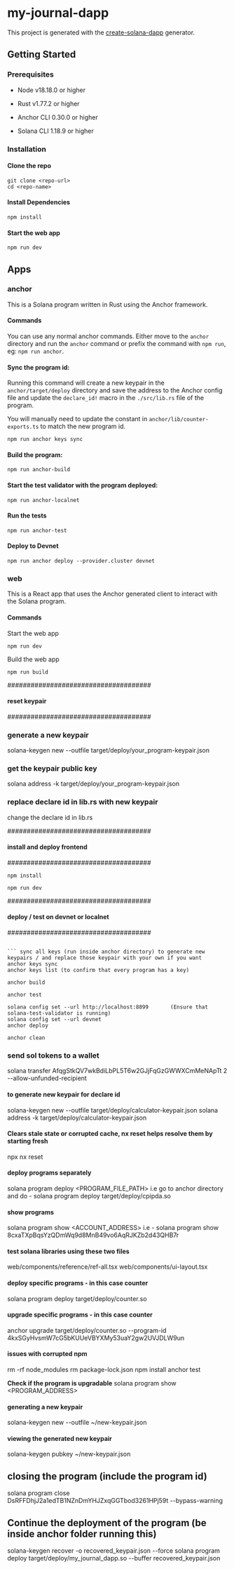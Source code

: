 
# my-journal-dapp

This project is generated with the [create-solana-dapp](https://github.com/solana-developers/create-solana-dapp) generator.

## Getting Started

### Prerequisites

- Node v18.18.0 or higher

- Rust v1.77.2 or higher
- Anchor CLI 0.30.0 or higher
- Solana CLI 1.18.9 or higher

### Installation

#### Clone the repo

```shell
git clone <repo-url>
cd <repo-name>
```

#### Install Dependencies

```shell
npm install
```

#### Start the web app

```
npm run dev
```

## Apps

### anchor

This is a Solana program written in Rust using the Anchor framework.

#### Commands

You can use any normal anchor commands. Either move to the `anchor` directory and run the `anchor` command or prefix the command with `npm run`, eg: `npm run anchor`.

#### Sync the program id:

Running this command will create a new keypair in the `anchor/target/deploy` directory and save the address to the Anchor config file and update the `declare_id!` macro in the `./src/lib.rs` file of the program.

You will manually need to update the constant in `anchor/lib/counter-exports.ts` to match the new program id.

```shell
npm run anchor keys sync
```

#### Build the program:

```shell
npm run anchor-build
```

#### Start the test validator with the program deployed:

```shell
npm run anchor-localnet
```

#### Run the tests

```shell
npm run anchor-test
```

#### Deploy to Devnet

```shell
npm run anchor deploy --provider.cluster devnet
```

### web

This is a React app that uses the Anchor generated client to interact with the Solana program.

#### Commands

Start the web app

```shell
npm run dev
```

Build the web app

```shell
npm run build
```


#####################################
#### reset keypair ####
#####################################
### generate a new keypair
solana-keygen new --outfile target/deploy/your_program-keypair.json
### get the keypair public key
solana address -k target/deploy/your_program-keypair.json
### replace declare id in lib.rs with new keypair
change the declare id in lib.rs


#####################################
#### install and deploy frontend ####
#####################################

``` install the neccessary packages
npm install
```

``` run the frontend
npm run dev
```

#####################################
#### deploy / test on devnet or localnet ####
#####################################

``` make sure that you have deleted the target folder if you are starting a new project

``` sync all keys (run inside anchor directory) to generate new keypairs / and replace those keypair with your own if you want
anchor keys sync
anchor keys list (to confirm that every program has a key)
```

``` run test (run inside anchor directory)
anchor build
```

``` run test either on localhost or devnet, change anchor.toml cluster to either reflect localnet or devnet before deployment
anchor test
```

``` deploy to localhost or devnet, change anchor.toml cluster to either reflect localnet or devnet before deployment
solana config set --url http://localhost:8899       (Ensure that solana-test-validator is running)
solana config set --url devnet
anchor deploy 
```

``` remove the idl and types inside the target folder so that when you run anchor build, it could be rebuild from scratch, leaves original keypair unchanged inside the deploy folder
anchor clean
```





### send sol tokens to a wallet
solana transfer AfqgStkQV7wkBdiLbPL5T6w2GJjFqGzGWWXCmMeNApTt 2 --allow-unfunded-recipient


#### to generate new keypair for declare id
solana-keygen new --outfile target/deploy/calculator-keypair.json
solana address -k target/deploy/calculator-keypair.json


####  Clears stale state or corrupted cache, nx reset helps resolve them by starting fresh
npx nx reset


#### deploy programs separately
solana program deploy <PROGRAM_FILE_PATH>
i.e go to anchor directory and do - solana program deploy target/deploy/cpipda.so


#### show programs
solana program show <ACCOUNT_ADDRESS>
i.e - solana program show 8cxaTXpBqsYzQDmWq9d8MnB49vo6AqRJKZb2d43QHB7r


#### test solana libraries using these two files
web/components/reference/ref-all.tsx
web/components/ui-layout.tsx


#### deploy specific programs - in this case counter
solana program deploy target/deploy/counter.so

#### upgrade specific programs - in this case counter
anchor upgrade target/deploy/counter.so --program-id 4kxSGyHvsmW7cG5bKUUeVBYXMy53uaY2gw2UVJDLW9un


#### issues with corrupted npm
rm -rf node_modules
rm package-lock.json
npm install
anchor test


**Check if the program is upgradable**
solana program show <PROGRAM_ADDRESS>


#### generating a new keypair
solana-keygen new --outfile ~/new-keypair.json
#### viewing the generated new keypair
solana-keygen pubkey ~/new-keypair.json


## closing the program (include the program id)
solana program close DsRFFDhjJ2a1edTB1NZnDmYHJZxqGGTbod3261HPj59t --bypass-warning


## Continue the deployment of the program (be inside anchor folder running this)
solana-keygen recover -o recovered_keypair.json --force
solana program deploy target/deploy/my_journal_dapp.so --buffer recovered_keypair.json





<!-- solana program deploy --upgrade-authority <UPGRADE_AUTHORITY_SIGNER> target/deploy/your_program.so -->


<!-- intro -->
<!-- https://solana.com/developers/guides/games/nfts-in-games -->
<!-- https://solana.com/developers/guides/getstarted/local-rust-hello-world -->
<!-- https://solana.com/developers/guides/getstarted/scaffold-nextjs-anchor -->


<!-- beginner -->